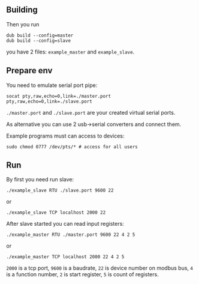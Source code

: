 ## Building

Then you run

    dub build --config=master
    dub build --config=slave

you have 2 files: `example_master` and `example_slave`.

## Prepare env

You need to emulate serial port pipe:

    socat pty,raw,echo=0,link=./master.port pty,raw,echo=0,link=./slave.port

`./master.port` and `./slave.port` are your created virtual serial ports.

As alternative you can use 2 usb->serial converters and connect them.

Example programs must can access to devices:

    sudo chmod 0777 /dev/pts/* # access for all users

## Run

By first you need run slave:
    
    ./example_slave RTU ./slave.port 9600 22

or

    ./example_slave TCP localhost 2000 22

After slave started you can read input registers:

    ./example_master RTU ./master.port 9600 22 4 2 5

or

    ./example_master TCP localhost 2000 22 4 2 5

`2000` is a tcp port, `9600` is a baudrate,
`22` is device number on modbus bus, `4` is a function number,
`2` is start register, `5` is count of registers.
